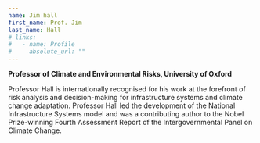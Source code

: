 ```yaml
---
name: Jim hall
first_name: Prof. Jim
last_name: Hall
# links:
#   - name: Profile
#     absolute_url: ""
---
```


**Professor of Climate and Environmental Risks, University of Oxford**

Professor Hall is internationally recognised for his work at the forefront of risk analysis and decision-making for infrastructure systems and climate change adaptation. Professor Hall led the development of the National Infrastructure Systems model and was a contributing author to the Nobel Prize-winning Fourth Assessment Report of the Intergovernmental Panel on Climate Change.